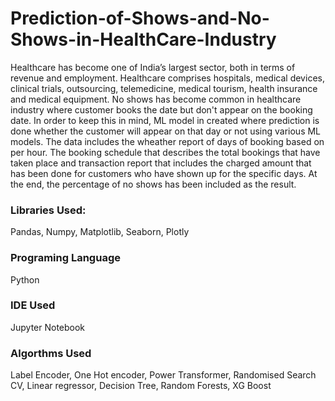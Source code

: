 # Prediction-of-Shows-and-No-Shows-in-HealthCare-Industry

Healthcare has become one of India’s largest sector, both in terms of revenue and employment. Healthcare comprises hospitals, medical devices, clinical trials, outsourcing, telemedicine, medical tourism, health insurance and medical equipment.
No shows has become common in healthcare industry where customer books the date but don't appear on the booking date. In order to keep this in mind, ML model in created where prediction is done whether the customer will appear on that day or not using various ML models. 
The data includes the wheather report of days of booking based on per hour. The booking schedule that describes the total bookings that have taken place and transaction report that includes the charged amount that has been done for customers who have shown up for the specific days.
At the end, the percentage of no shows has been included as the result. 

### Libraries Used:
Pandas, Numpy, Matplotlib, Seaborn, Plotly

### Programing Language
Python

### IDE Used
Jupyter Notebook

### Algorthms Used
Label Encoder, One Hot encoder, Power Transformer, Randomised Search CV, Linear regressor, Decision Tree, Random Forests, XG Boost


